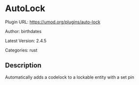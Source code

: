 # AutoLock

Plugin URL: https://umod.org/plugins/auto-lock

Author: birthdates

Latest Version: 2.4.5

Categories: rust

## Description

Automatically adds a codelock to a lockable entity with a set pin
